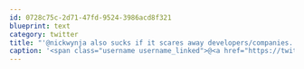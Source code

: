 ```yaml
---
id: 0728c75c-2d71-47fd-9524-3986acd8f321
blueprint: text
category: twitter
title: "'@nickwynja also sucks if it scares away developers/companies. Maybe it leads to better up-front risk assessment tho?"
caption: '<span class="username username_linked">@<a href="https://twitter.com/nickwynja" title="Nick Wynja">nickwynja</a></span> also sucks if it scares away developers/companies. Maybe it leads to better up-front risk assessment tho?'
---
```

